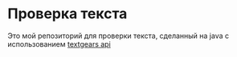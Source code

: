 # Проверка текста
Это мой репозиторий для проверки текста, сделанный на java с использованием [textgears api](api.textgears.com)